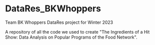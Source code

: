 # DataRes_BKWhoppers
Team BK Whoppers DataRes project for Winter 2023

A repository of all the code we used to create "The Ingredients of a Hit Show: Data Analysis on Popular Programs of the Food Network".
